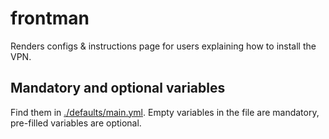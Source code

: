 # frontman
Renders configs & instructions page for users explaining how to install the VPN. 

## Mandatory and optional variables
Find them in [./defaults/main.yml](./defaults/main.yml). Empty variables in the file are mandatory, pre-filled variables are optional.
